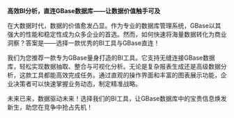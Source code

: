 **高效BI分析，直连GBase数据库——让数据价值触手可及**

在大数据时代，数据的价值愈发凸显。作为专业的数据库管理系统，GBase以其强大的性能和稳定性成为众多企业的首选。然而，如何快速将海量数据转化为商业洞察？答案是——选择一款优秀的BI工具与GBase直连！

我们为您推荐一款专为GBase量身打造的BI工具。它支持无缝连接GBase数据库，轻松实现数据抽取、整合与可视化分析。无论是复杂报表生成还是高级数据分析，这款工具都能高效完成任务。通过直观的操作界面和丰富的图表展示功能，企业决策者可以快速掌握业务动态，制定精准战略。

未来已来，数据驱动未来！选择我们的BI工具，让GBase数据库中的宝贵信息焕发新生，助您在竞争中抢占先机！